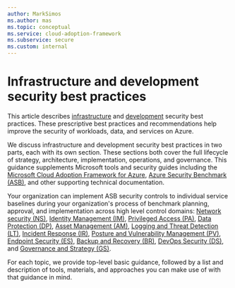```yaml
---
author: MarkSimos
ms.author: mas
ms.topic: conceptual
ms.service: cloud-adoption-framework
ms.subservice: secure
ms.custom: internal
---
```


# Infrastructure and development security best practices

This article describes [infrastructure](infrastructure-security-overview.md) and [development](development-security-strategy-overview.md) security best practices. These prescriptive best practices and recommendations help improve the security of workloads, data, and services on Azure. 

We discuss infrastructure and development security best practices in two parts, each with its own section. These sections both cover the full lifecycle of strategy, architecture, implementation, operations, and governance. This guidance supplements Microsoft tools and security guides including the [Microsoft Cloud Adoption Framework for Azure](/azure/cloud-adoption-framework/overview), [Azure Security Benchmark (ASB)](/security/benchmark/azure/introduction), and other supporting technical documentation. 

Your organization can implement ASB security controls to individual service baselines during your organization's process of benchmark planning, approval, and implementation across high level control domains: [Network security (NS)](/security/benchmark/azure/security-controls-v3-network-security), [Identity Management (IM)](/security/benchmark/azure/security-controls-v3-identity-management), [Privileged Access (PA)](/security/benchmark/azure/security-controls-v3-privileged-access), [Data Protection (DP)](/security/benchmark/azure/security-controls-v3-data-protection), [Asset Management (AM)](/security/benchmark/azure/security-controls-v3-asset-management), [Logging and Threat Detection (LT)](/security/benchmark/azure/security-controls-v2-logging-threat-detection), [Incident Response (IR)](/security/benchmark/azure/security-controls-v3-incident-response), [Posture and Vulnerability Management (PV)](/security/benchmark/azure/security-controls-v3-posture-vulnerability-management), [Endpoint Security (ES)](/security/benchmark/azure/security-controls-v3-endpoint-security), [Backup and Recovery (BR)](/security/benchmark/azure/security-controls-v3-backup-recovery), [DevOps Security (DS)](/security/benchmark/azure/security-controls-v3-devops-security), and [Governance and Strategy (GS)](/security/benchmark/azure/security-controls-v3-governance-strategy).

For each topic, we provide top-level basic guidance, followed by a list and description of tools, materials, and approaches you can make use of with that guidance in mind.
